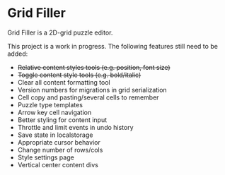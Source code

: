 # Grid Filler

Grid Filler is a 2D-grid puzzle editor.

This project is a work in progress. The following features still need to be added:

- ~~Relative content styles tools (e.g. position, font size)~~
- ~~Toggle content style tools (e.g. bold/italic)~~
- Clear all content formatting tool
- Version numbers for migrations in grid serialization
- Cell copy and pasting/several cells to remember
- Puzzle type templates
- Arrow key cell navigation
- Better styling for content input
- Throttle and limit events in undo history
- Save state in localstorage
- Appropriate cursor behavior
- Change number of rows/cols
- Style settings page
- Vertical center content divs
